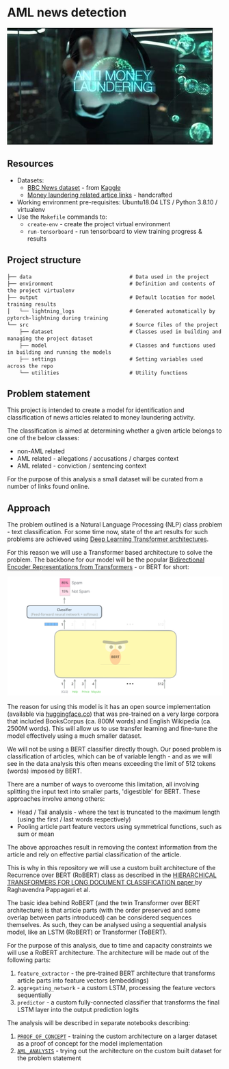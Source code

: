 # AML news detection

![cover](data/cover.JPG)


## Resources

* Datasets:
  * [BBC News dataset](../data/BBC_News_Train.csv) - from [Kaggle](https://www.kaggle.com/c/learn-ai-bbc/data)
  * [Money laundering related artice links](../data/article_links.csv) - handcrafted
* Working environment pre-requisites: Ubuntu18.04 LTS / Python 3.8.10 / virtualenv
* Use the `Makefile` commands to:
  * `create-env` - create the project virtual environment
  * `run-tensorboard` - run tensorboard to view training progress & results

## Project structure

```
├── data                                # Data used in the project
├── environment                         # Definition and contents of the project virtualenv
├── output                              # Default location for model training results
│   └── lightning_logs                  # Generated automatically by pytorch-lightning during training
└── src                                 # Source files of the project
    ├── dataset                         # Classes used in building and managing the project dataset
    ├── model                           # Classes and functions used in building and running the models
    ├── settings                        # Setting variables used across the repo 
    └── utilities                       # Utility functions

```

## Problem statement

This project is intended to create a model for identification and classification of news articles related to money laundering activity.

The classification is aimed at determining whether a given article belongs to one of the below classes:
* non-AML related
* AML related - allegations / accusations / charges context
* AML related - conviction / sentencing context

For the purpose of this analysis a small dataset will be curated from a number of links found online.

## Approach

The problem outlined is a Natural Language Processing (NLP) class problem - text classification. For some time now, state of the art results for such problems are achieved using [Deep Learning Transformer architectures](https://en.wikipedia.org/wiki/Transformer_(machine_learning_model)).

For this reason we will use a Transformer based architecture to solve the problem. The backbone for our model will be the popular [Bidirectional Encoder Representations from Transformers](https://en.wikipedia.org/wiki/BERT_(language_model)) - or BERT for short:

<img src="data/using-bert.png" alt="drawing" width="750"/>

The reason for using this model is it has an open source implementation (available via [huggingface.co](https://huggingface.co/)) that was pre-trained on a very large corpora that included BooksCorpus (ca. 800M words) and English Wikipedia (ca. 2500M words). This will allow us to use transfer learning and fine-tune the model effectively using a much smaller dataset.

We will not be using a BERT classifier directly though. Our posed problem is classification of articles, which can be of variable length - and as we will see in the data analysis this often means exceeding the limit of 512 tokens (words) imposed by BERT.

There are a number of ways to overcome this limitation, all involving splitting the input text into smaller parts, 'digestible' for BERT. These approaches involve among others:
* Head / Tail analysis - where the text is truncated to the maximum length (using the first / last words respectively)
* Pooling article part feature vectors using symmetrical functions, such as sum or mean

The above approaches result in removing the context information from the article and rely on effective partial classification of the article.

This is why in this repository we will use a custom built architecture of the Recurrence over BERT (RoBERT) class as described in the [HIERARCHICAL TRANSFORMERS FOR LONG DOCUMENT CLASSIFICATION paper ](https://arxiv.org/pdf/1910.10781.pdf) by Raghavendra Pappagari et al.

The basic idea behind RoBERT (and the twin Transformer over BERT architecture) is that article parts (with the order preserved and some overlap between parts introduced) can be considered sequences themselves. As such, they can be analysed using a sequential analysis model, like an LSTM (RoBERT) or Transformer (ToBERT).

For the purpose of this analysis, due to time and capacity constraints we will use a RoBERT architecture. The architecture will be made out of the following parts:
1. `feature_extractor` - the pre-trained BERT architecture that transforms article parts into feature vectors (embeddings)
1. `aggregating_network` - a custom LSTM, processing the feature vectors sequentially
1. `predictor` - a custom fully-connected classifier that transforms the final LSTM layer into the output prediction logits

The analysis will be described in separate notebooks describing:
1. [`PROOF_OF_CONCEPT`](src/01_PROOF_OF_CONCEPT.ipynb) - training the custom architecture on a larger dataset as a proof of concept for the model implementation
1. [`AML_ANALYSIS`](src/02_AML_ANALYSIS.ipynb) - trying out the architecture on the custom built dataset for the problem statement